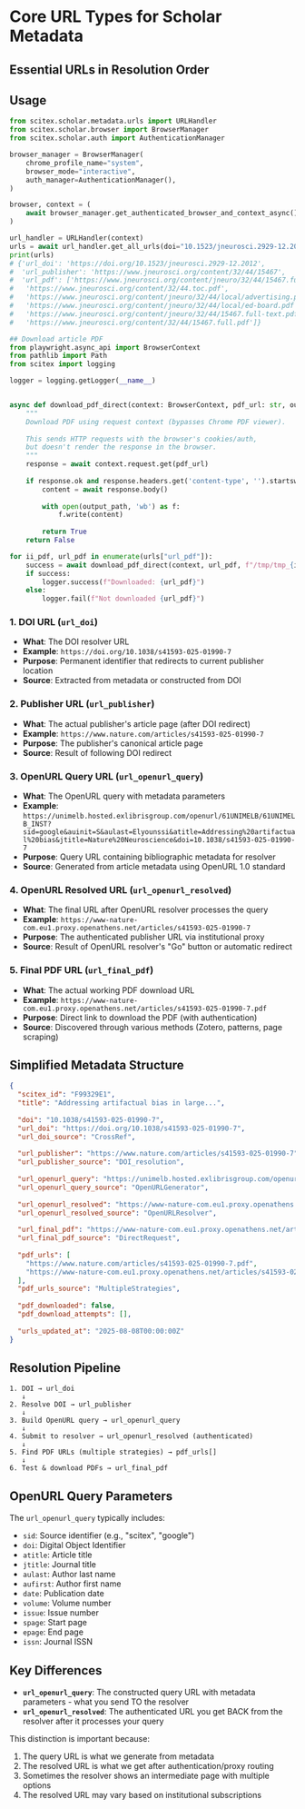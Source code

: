<!-- ---
!-- Timestamp: 2025-08-08 08:37:40
!-- Author: ywatanabe
!-- File: /home/ywatanabe/proj/scitex_repo/src/scitex/scholar/metadata/urls/CORE_URL_TYPES.md
!-- --- -->

# Core URL Types for Scholar Metadata

## Essential URLs in Resolution Order

## Usage

``` python
from scitex.scholar.metadata.urls import URLHandler
from scitex.scholar.browser import BrowserManager
from scitex.scholar.auth import AuthenticationManager

browser_manager = BrowserManager(
    chrome_profile_name="system",
    browser_mode="interactive",
    auth_manager=AuthenticationManager(),
)

browser, context = (
    await browser_manager.get_authenticated_browser_and_context_async()
)

url_handler = URLHandler(context)
urls = await url_handler.get_all_urls(doi="10.1523/jneurosci.2929-12.2012")
print(urls)
# {'url_doi': 'https://doi.org/10.1523/jneurosci.2929-12.2012',
#  'url_publisher': 'https://www.jneurosci.org/content/32/44/15467',
#  'url_pdf': ['https://www.jneurosci.org/content/jneuro/32/44/15467.full.pdf',
#   'https://www.jneurosci.org/content/32/44.toc.pdf',
#   'https://www.jneurosci.org/content/jneuro/32/44/local/advertising.pdf',
#   'https://www.jneurosci.org/content/jneuro/32/44/local/ed-board.pdf',
#   'https://www.jneurosci.org/content/jneuro/32/44/15467.full-text.pdf',
#   'https://www.jneurosci.org/content/32/44/15467.full.pdf']}

## Download article PDF
from playwright.async_api import BrowserContext
from pathlib import Path
from scitex import logging

logger = logging.getLogger(__name__)


async def download_pdf_direct(context: BrowserContext, pdf_url: str, output_path: Path):
    """
    Download PDF using request context (bypasses Chrome PDF viewer).
    
    This sends HTTP requests with the browser's cookies/auth,
    but doesn't render the response in the browser.
    """
    response = await context.request.get(pdf_url)
    
    if response.ok and response.headers.get('content-type', '').startswith('application/pdf'):
        content = await response.body()
        
        with open(output_path, 'wb') as f:
            f.write(content)
        
        return True
    return False

for ii_pdf, url_pdf in enumerate(urls["url_pdf"]):
    success = await download_pdf_direct(context, url_pdf, f"/tmp/tmp_{ii_pdf}.pdf")
    if success:
        logger.success(f"Downloaded: {url_pdf}")
    else:
        logger.fail(f"Not downloaded {url_pdf}")


```



### 1. **DOI URL** (`url_doi`)
- **What**: The DOI resolver URL
- **Example**: `https://doi.org/10.1038/s41593-025-01990-7`
- **Purpose**: Permanent identifier that redirects to current publisher location
- **Source**: Extracted from metadata or constructed from DOI

### 2. **Publisher URL** (`url_publisher`) 
- **What**: The actual publisher's article page (after DOI redirect)
- **Example**: `https://www.nature.com/articles/s41593-025-01990-7`
- **Purpose**: The publisher's canonical article page
- **Source**: Result of following DOI redirect

### 3. **OpenURL Query URL** (`url_openurl_query`)
- **What**: The OpenURL query with metadata parameters
- **Example**: `https://unimelb.hosted.exlibrisgroup.com/openurl/61UNIMELB/61UNIMELB_INST?sid=google&auinit=S&aulast=Elyounssi&atitle=Addressing%20artifactual%20bias&jtitle=Nature%20Neuroscience&doi=10.1038/s41593-025-01990-7`
- **Purpose**: Query URL containing bibliographic metadata for resolver
- **Source**: Generated from article metadata using OpenURL 1.0 standard

### 4. **OpenURL Resolved URL** (`url_openurl_resolved`)
- **What**: The final URL after OpenURL resolver processes the query
- **Example**: `https://www-nature-com.eu1.proxy.openathens.net/articles/s41593-025-01990-7`
- **Purpose**: The authenticated publisher URL via institutional proxy
- **Source**: Result of OpenURL resolver's "Go" button or automatic redirect

### 5. **Final PDF URL** (`url_final_pdf`)
- **What**: The actual working PDF download URL
- **Example**: `https://www-nature-com.eu1.proxy.openathens.net/articles/s41593-025-01990-7.pdf`
- **Purpose**: Direct link to download the PDF (with authentication)
- **Source**: Discovered through various methods (Zotero, patterns, page scraping)

## Simplified Metadata Structure

```json
{
  "scitex_id": "F99329E1",
  "title": "Addressing artifactual bias in large...",
  
  "doi": "10.1038/s41593-025-01990-7",
  "url_doi": "https://doi.org/10.1038/s41593-025-01990-7",
  "url_doi_source": "CrossRef",
  
  "url_publisher": "https://www.nature.com/articles/s41593-025-01990-7",
  "url_publisher_source": "DOI_resolution",
  
  "url_openurl_query": "https://unimelb.hosted.exlibrisgroup.com/openurl/61UNIMELB/61UNIMELB_INST?sid=scitex&doi=10.1038/s41593-025-01990-7",
  "url_openurl_query_source": "OpenURLGenerator",
  
  "url_openurl_resolved": "https://www-nature-com.eu1.proxy.openathens.net/articles/s41593-025-01990-7",
  "url_openurl_resolved_source": "OpenURLResolver",
  
  "url_final_pdf": "https://www-nature-com.eu1.proxy.openathens.net/articles/s41593-025-01990-7.pdf",
  "url_final_pdf_source": "DirectRequest",
  
  "pdf_urls": [
    "https://www.nature.com/articles/s41593-025-01990-7.pdf",
    "https://www-nature-com.eu1.proxy.openathens.net/articles/s41593-025-01990-7.pdf"
  ],
  "pdf_urls_source": "MultipleStrategies",
  
  "pdf_downloaded": false,
  "pdf_download_attempts": [],
  
  "urls_updated_at": "2025-08-08T00:00:00Z"
}
```

## Resolution Pipeline

```
1. DOI → url_doi
   ↓
2. Resolve DOI → url_publisher
   ↓
3. Build OpenURL query → url_openurl_query
   ↓
4. Submit to resolver → url_openurl_resolved (authenticated)
   ↓
5. Find PDF URLs (multiple strategies) → pdf_urls[]
   ↓
6. Test & download PDFs → url_final_pdf
```

## OpenURL Query Parameters

The `url_openurl_query` typically includes:
- `sid`: Source identifier (e.g., "scitex", "google")
- `doi`: Digital Object Identifier
- `atitle`: Article title
- `jtitle`: Journal title
- `aulast`: Author last name
- `aufirst`: Author first name
- `date`: Publication date
- `volume`: Volume number
- `issue`: Issue number
- `spage`: Start page
- `epage`: End page
- `issn`: Journal ISSN

## Key Differences

- **`url_openurl_query`**: The constructed query URL with metadata parameters - what you send TO the resolver
- **`url_openurl_resolved`**: The authenticated URL you get BACK from the resolver after it processes your query

This distinction is important because:
1. The query URL is what we generate from metadata
2. The resolved URL is what we get after authentication/proxy routing
3. Sometimes the resolver shows an intermediate page with multiple options
4. The resolved URL may vary based on institutional subscriptions

<!-- EOF -->